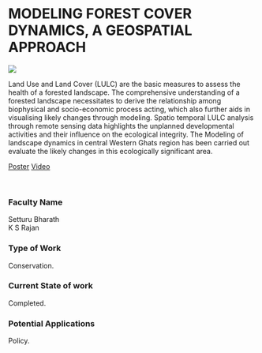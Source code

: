 # MODELING FOREST COVER DYNAMICS, A GEOSPATIAL APPROACH

![](17.%20MODELING%20FOREST%20COVER%20DYNAMICS%2C%20A%20GEOSPATIAL%20APPROACH.png)

Land Use and Land Cover (LULC) are the basic measures to assess the health of a forested landscape. The comprehensive understanding of a forested landscape necessitates to derive the relationship among biophysical and socio-economic process acting, which also further aids in visualising likely changes through modeling. Spatio temporal LULC analysis through remote sensing data highlights the unplanned developmental activities and their influence on the ecological integrity. The Modeling of landscape dynamics in central Western Ghats region has been carried out evaluate the likely changes in this ecologically significant area.

[Poster](17.%20MODELING%20FOREST%20COVER%20DYNAMICS%2C%20A%20GEOSPATIAL%20APPROACH.pdf)
[Video](https://rndshowcase.iiit.ac.in/tto/TTO_website_data/Videos/264.mp4)

<br>


### Faculty Name

Setturu Bharath<br>
K S Rajan


### Type of Work

Conservation.


### Current State of work

Completed.


### Potential Applications

Policy.
